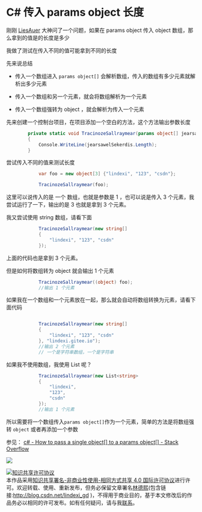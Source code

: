# C# 传入 params object 长度

刚刚 [LiesAuer](www.liesauer.net) 大神问了一个问题，如果在 params object 传入 object 数组，那么拿到的值是的长度是多少

我做了测试在传入不同的值可能拿到不同的长度

<!--more-->
<!-- csdn -->

先来说总结

 - 传入一个数组进入 `params object[]` 会解析数组，传入的数组有多少元素就解析出多少元素

 - 传入一个数组和另一个元素，就会将数组解析为一个元素

 - 传入一个数组强转为 object ，就会解析为传入一个元素

先来创建一个控制台项目，在项目添加一个空白的方法，这个方法输出参数长度

```csharp
        private static void TracinozeSallraymear(params object[] jearsawelSekerdis)
        {
            Console.WriteLine(jearsawelSekerdis.Length);
        }
```

尝试传入不同的值来测试长度

```csharp
            var foo = new object[3] {"lindexi", "123", "csdn"};

            TracinozeSallraymear(foo); 
```

这里可以说传入的是 一个 数组，也就是参数是 1 ，也可以说是传入 3 个元素，我尝试运行了一下，输出的是 3 也就是拿到 3 个元素。

我又尝试使用 string 数组，请看下面

```csharp
            TracinozeSallraymear(new string[]
            {
                "lindexi", "123", "csdn"
            }); 
```

上面的代码也是拿到 3 个元素。

但是如何将数组转为 object 就会输出 1 个元素

```csharp
            TracinozeSallraymear((object) foo); 
            //输出 1 个元素
```	

如果我在一个数组和一个元素放在一起，那么就会自动将数组转换为元素，请看下面代码

```csharp

            TracinozeSallraymear(new string[]
            {
                "lindexi", "123", "csdn"
            }, "lindexi.gitee.io"); 
            //输出 2 个元素
            // 一个是字符串数组，一个是字符串
```

如果我不使用数组，我使用 List 呢？

```csharp
            TracinozeSallraymear(new List<string>
            {
                "lindexi",
                "123",
                "csdn"
            }); 
            //输出 1 个元素
```

所以需要将一个数组传入`params object[]`作为一个元素，简单的方法是将数组强转 `object` 或者再添加一个参数

参见：
[c# - How to pass a single object[] to a params object[] - Stack Overflow](https://stackoverflow.com/questions/36350/how-to-pass-a-single-object-to-a-params-object )

![](https://i.loli.net/2018/08/20/5b7aa70fd1f1a.jpg)

<a rel="license" href="http://creativecommons.org/licenses/by-nc-sa/4.0/"><img alt="知识共享许可协议" style="border-width:0" src="https://licensebuttons.net/l/by-nc-sa/4.0/88x31.png" /></a><br />本作品采用<a rel="license" href="http://creativecommons.org/licenses/by-nc-sa/4.0/">知识共享署名-非商业性使用-相同方式共享 4.0 国际许可协议</a>进行许可。欢迎转载、使用、重新发布，但务必保留文章署名[林德熙](http://blog.csdn.net/lindexi_gd)(包含链接:http://blog.csdn.net/lindexi_gd )，不得用于商业目的，基于本文修改后的作品务必以相同的许可发布。如有任何疑问，请与我[联系](mailto:lindexi_gd@163.com)。
